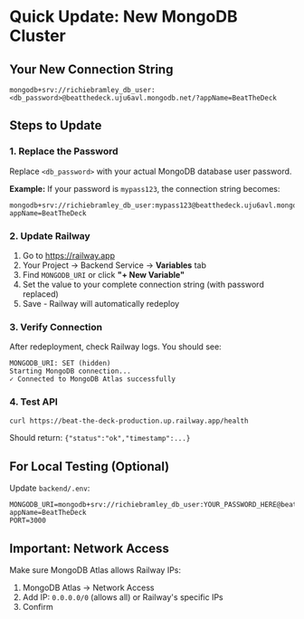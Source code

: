 # Quick Update: New MongoDB Cluster

## Your New Connection String

```
mongodb+srv://richiebramley_db_user:<db_password>@beatthedeck.uju6avl.mongodb.net/?appName=BeatTheDeck
```

## Steps to Update

### 1. Replace the Password
Replace `<db_password>` with your actual MongoDB database user password.

**Example:** If your password is `mypass123`, the connection string becomes:
```
mongodb+srv://richiebramley_db_user:mypass123@beatthedeck.uju6avl.mongodb.net/?appName=BeatTheDeck
```

### 2. Update Railway

1. Go to https://railway.app
2. Your Project → Backend Service → **Variables** tab
3. Find `MONGODB_URI` or click **"+ New Variable"**
4. Set the value to your complete connection string (with password replaced)
5. Save - Railway will automatically redeploy

### 3. Verify Connection

After redeployment, check Railway logs. You should see:
```
MONGODB_URI: SET (hidden)
Starting MongoDB connection...
✓ Connected to MongoDB Atlas successfully
```

### 4. Test API

```bash
curl https://beat-the-deck-production.up.railway.app/health
```

Should return: `{"status":"ok","timestamp":...}`

## For Local Testing (Optional)

Update `backend/.env`:
```
MONGODB_URI=mongodb+srv://richiebramley_db_user:YOUR_PASSWORD_HERE@beatthedeck.uju6avl.mongodb.net/?appName=BeatTheDeck
PORT=3000
```

## Important: Network Access

Make sure MongoDB Atlas allows Railway IPs:
1. MongoDB Atlas → Network Access
2. Add IP: `0.0.0.0/0` (allows all) or Railway's specific IPs
3. Confirm

